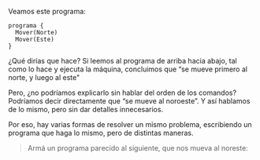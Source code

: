 Veamos este programa:

```gobstones
programa {
  Mover(Norte)
  Mover(Este)
}
```

¿Qué dirías que hace? Si leemos al programa de arriba hacia abajo, tal como lo hace y ejecuta la máquina, concluimos que “se mueve primero al norte, y luego al este"
 
Pero, ¿no podríamos explicarlo sin hablar del orden de los comandos? Podríamos decir directamente que  “se mueve al noroeste”. Y así hablamos de lo mismo, pero sin dar detalles innecesarios. 

Por eso, hay varias formas de resolver un mismo problema, escribiendo un programa que haga lo mismo, pero de distintas maneras.

> Armá un programa parecido al siguiente, que nos mueva al noreste:
